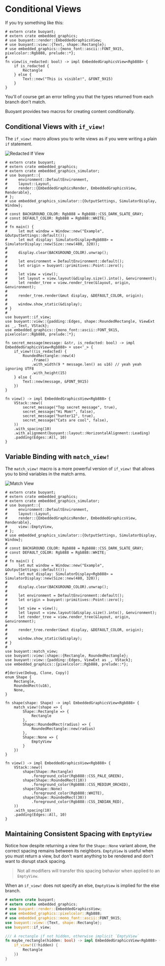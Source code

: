 # Conditional Views

If you try something like this:

```rust,compile_fail
# extern crate buoyant;
# extern crate embedded_graphics;
# use buoyant::render::EmbeddedGraphicsView;
# use buoyant::view::{Text, shape::Rectangle};
# use embedded_graphics::{mono_font::ascii::FONT_9X15, pixelcolor::Rgb888, prelude::*};
#
fn view(is_redacted: bool) -> impl EmbeddedGraphicsView<Rgb888> {
    if is_redacted {
        Rectangle
    } else {
        Text::new("This is visible!", &FONT_9X15)
    }
}
```

You'll of course get an error telling you that the types returned from each branch don't
match.

Buoyant provides two macros for creating content conditionally.

## Conditional Views with `if_view!`

The `if_view!` macro allows you to write views as if you were writing a plain `if` statement.

![Redacted If View](./images/if-redacted.png)

```rust,no_run
# extern crate buoyant;
# extern crate embedded_graphics;
# extern crate embedded_graphics_simulator;
# use buoyant::{
#     environment::DefaultEnvironment,
#     layout::Layout,
#     render::{EmbeddedGraphicsRender, EmbeddedGraphicsView, Renderable},
# };
# use embedded_graphics_simulator::{OutputSettings, SimulatorDisplay, Window};
#
# const BACKGROUND_COLOR: Rgb888 = Rgb888::CSS_DARK_SLATE_GRAY;
# const DEFAULT_COLOR: Rgb888 = Rgb888::WHITE;
#
# fn main() {
#     let mut window = Window::new("Example", &OutputSettings::default());
#     let mut display: SimulatorDisplay<Rgb888> = SimulatorDisplay::new(Size::new(480, 320));
#
#     display.clear(BACKGROUND_COLOR).unwrap();
#
#     let environment = DefaultEnvironment::default();
#     let origin = buoyant::primitives::Point::zero();
#
#     let view = view();
#     let layout = view.layout(&display.size().into(), &environment);
#     let render_tree = view.render_tree(&layout, origin, &environment);
#
#     render_tree.render(&mut display, &DEFAULT_COLOR, origin);
#
#     window.show_static(&display);
# }
#
use buoyant::if_view;
use buoyant::view::{padding::Edges, shape::RoundedRectangle, ViewExt as _, Text, VStack};
use embedded_graphics::{mono_font::ascii::FONT_9X15, pixelcolor::Rgb888, prelude::*};

fn secret_message(message: &str, is_redacted: bool) -> impl EmbeddedGraphicsView<Rgb888> + use<'_> {
    if_view!((is_redacted) {
        RoundedRectangle::new(4)
            .frame()
            .with_width(9 * message.len() as u16) // yeah yeah ignoring UTF8
            .with_height(15)
    } else {
        Text::new(message, &FONT_9X15)
    })
}

fn view() -> impl EmbeddedGraphicsView<Rgb888> {
    VStack::new((
        secret_message("Top secret message", true),
        secret_message("Hi Mom!", false),
        secret_message("hunter12", true),
        secret_message("Cats are cool", false),
    ))
    .with_spacing(10)
    .with_alignment(buoyant::layout::HorizontalAlignment::Leading)
    .padding(Edges::All, 10)
}
```

## Variable Binding with `match_view!`

The `match_view!` macro is a more powerful version of `if_view!` that allows you to bind
variables in the match arms.

![Match View](./images/match.png)

```rust,no_run
# extern crate buoyant;
# extern crate embedded_graphics;
# extern crate embedded_graphics_simulator;
# use buoyant::{
#     environment::DefaultEnvironment,
#     layout::Layout,
#     render::{EmbeddedGraphicsRender, EmbeddedGraphicsView, Renderable},
#     view::EmptyView,
# };
# use embedded_graphics_simulator::{OutputSettings, SimulatorDisplay, Window};
#
# const BACKGROUND_COLOR: Rgb888 = Rgb888::CSS_DARK_SLATE_GRAY;
# const DEFAULT_COLOR: Rgb888 = Rgb888::WHITE;
#
# fn main() {
#     let mut window = Window::new("Example", &OutputSettings::default());
#     let mut display: SimulatorDisplay<Rgb888> = SimulatorDisplay::new(Size::new(480, 320));
#
#     display.clear(BACKGROUND_COLOR).unwrap();
#
#     let environment = DefaultEnvironment::default();
#     let origin = buoyant::primitives::Point::zero();
#
#     let view = view();
#     let layout = view.layout(&display.size().into(), &environment);
#     let render_tree = view.render_tree(&layout, origin, &environment);
#
#     render_tree.render(&mut display, &DEFAULT_COLOR, origin);
#
#     window.show_static(&display);
# }
#
use buoyant::match_view;
use buoyant::view::shape::{Rectangle, RoundedRectangle};
use buoyant::view::{padding::Edges, ViewExt as _, VStack};
use embedded_graphics::{pixelcolor::Rgb888, prelude::*};

#[derive(Debug, Clone, Copy)]
enum Shape {
    Rectangle,
    RoundedRect(u16),
    None,
}

fn shape(shape: Shape) -> impl EmbeddedGraphicsView<Rgb888> {
    match_view!(shape => {
        Shape::Rectangle => {
            Rectangle
        },
        Shape::RoundedRect(radius) => {
            RoundedRectangle::new(radius)
        },
        Shape::None => {
            EmptyView
        }
    })
}

fn view() -> impl EmbeddedGraphicsView<Rgb888> {
    VStack::new((
        shape(Shape::Rectangle)
            .foreground_color(Rgb888::CSS_PALE_GREEN),
        shape(Shape::RoundedRect(10))
            .foreground_color(Rgb888::CSS_MEDIUM_ORCHID),
        shape(Shape::None)
            .foreground_color(Rgb888::WHITE),
        shape(Shape::RoundedRect(30))
            .foreground_color(Rgb888::CSS_INDIAN_RED),
    ))
    .with_spacing(10)
    .padding(Edges::All, 10)
}
```

## Maintaining Consistent Spacing with `EmptyView`

Notice how despite returning a view for the `Shape::None` variant above, the correct spacing
remains between its neighbors. `EmptyView` is useful when you must return a view, but
don't want anything to be rendered and don't want to disrupt stack spacing.

> Not all modifiers will transfer this spacing behavior when applied to an `EmptyView`.

When an `if_view!` does not specify an else, `EmptyView` is implied for the else branch.

```rust
# extern crate buoyant;
# extern crate embedded_graphics;
# use buoyant::render::EmbeddedGraphicsView;
# use embedded_graphics::pixelcolor::Rgb888;
# use embedded_graphics::mono_font::ascii::FONT_9X15;
use buoyant::view::{Text, shape::Rectangle};
use buoyant::if_view;

/// A rectangle if not hidden, otherwise implicit `EmptyView`
fn maybe_rectangle(hidden: bool) -> impl EmbeddedGraphicsView<Rgb888> {
    if_view!((!hidden) {
        Rectangle
    })
}
```
